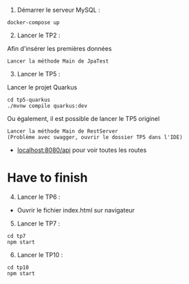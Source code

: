 1. Démarrer le serveur MySQL :

```docker-compose up```

2. Lancer le TP2 :

Afin d'insérer les premières données

```Lancer la méthode Main de JpaTest```

3. Lancer le TP5 :

Lancer le projet Quarkus

```
cd tp5-quarkus
./mvnw compile quarkus:dev
```

Ou également, il est possible de lancer le TP5 originel

```
Lancer la méthode Main de RestServer 
(Problème avec swagger, ouvrir le dossier TP5 dans l'IDE)
```
    
- <a href="localhost:8080/api">localhost:8080/api<a/> pour voir toutes les routes


# Have to finish 

4. Lancer le TP6 :

- Ouvrir le fichier index.html sur navigateur

5. Lancer le TP7 :

```
cd tp7
npm start
```

6. Lancer le TP10 :

```
cd tp10
npm start
```

